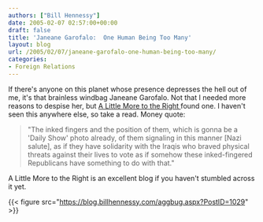 ```yaml
---
authors: ["Bill Hennessy"]
date: 2005-02-07 02:57:00+00:00
draft: false
title: 'Janeane Garofalo:  One Human Being Too Many'
layout: blog
url: /2005/02/07/janeane-garofalo-one-human-being-too-many/
categories:
- Foreign Relations
---
```


If there's anyone on this planet whose presence depresses the hell out of me, it's that brainless windbag Janeane Garofalo. Not that I needed more reasons to despise her, but [A Little More to the Right ](https://www.alittlemoretotheright.com/journal/00002120.html)found one. I haven't seen this anywhere else, so take a read. Money quote:




> 

> 
> "The inked fingers and the position of them, which is gonna be a 'Daily Show' photo already, of them signaling in this manner [Nazi salute], as if they have solidarity with the Iraqis who braved physical threats against their lives to vote as if somehow these inked-fingered Republicans have something to do with that." 
> 
> 




A Little More to the Right is an excellent blog if you haven't stumbled across it yet. 

{{< figure src="https://blog.billhennessy.com/aggbug.aspx?PostID=1029" >}}

